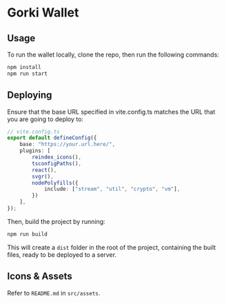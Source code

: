 # Gorki Wallet

## Usage

To run the wallet locally, clone the repo, then run the following commands:

```bash
npm install
npm run start
```

## Deploying

Ensure that the base URL specified in vite.config.ts matches the URL that you are going to deploy to:

```typescript
// vite.config.ts
export default defineConfig({
    base: "https://your.url.here/",
    plugins: [
        reindex_icons(),
        tsconfigPaths(),
        react(),
        svgr(),
        nodePolyfills({
            include: ["stream", "util", "crypto", "vm"],
        })
    ],
});
```

Then, build the project by running:

```bash
npm run build
```

This will create a `dist` folder in the root of the project, containing the built files, ready to be deployed to a server.

## Icons & Assets

Refer to `README.md` in `src/assets`.
